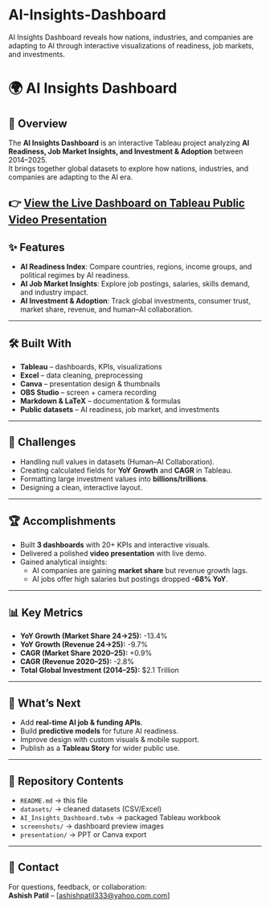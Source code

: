 # AI-Insights-Dashboard
AI Insights Dashboard reveals how nations, industries, and companies are adapting to AI through interactive visualizations of readiness, job markets, and investments.
# 🌍 AI Insights Dashboard

## 🔹 Overview
The **AI Insights Dashboard** is an interactive Tableau project analyzing **AI Readiness, Job Market Insights, and Investment & Adoption** between 2014–2025.  
It brings together global datasets to explore how nations, industries, and companies are adapting to the AI era.

👉 [View the Live Dashboard on Tableau Public](https://public.tableau.com/views/Ai_Analysis/Dashboard1?:language=en-US&:sid=&:redirect=auth&:display_count=n&:origin=viz_share_link)  
[Video Presentation](https://youtu.be/XxoKFDFxS84?si=981BAbu2o3RO56rc)
---

## ✨ Features
- **AI Readiness Index**: Compare countries, regions, income groups, and political regimes by AI readiness.  
- **AI Job Market Insights**: Explore job postings, salaries, skills demand, and industry impact.  
- **AI Investment & Adoption**: Track global investments, consumer trust, market share, revenue, and human–AI collaboration.  

---

## 🛠️ Built With
- **Tableau** – dashboards, KPIs, visualizations  
- **Excel** – data cleaning, preprocessing  
- **Canva** – presentation design & thumbnails  
- **OBS Studio** – screen + camera recording  
- **Markdown & LaTeX** – documentation & formulas  
- **Public datasets** – AI readiness, job market, and investments  

---

## 🚧 Challenges
- Handling null values in datasets (Human–AI Collaboration).  
- Creating calculated fields for **YoY Growth** and **CAGR** in Tableau.  
- Formatting large investment values into **billions/trillions**.  
- Designing a clean, interactive layout.  

---

## 🏆 Accomplishments
- Built **3 dashboards** with 20+ KPIs and interactive visuals.  
- Delivered a polished **video presentation** with live demo.  
- Gained analytical insights:  
  - AI companies are gaining **market share** but revenue growth lags.  
  - AI jobs offer high salaries but postings dropped **-68% YoY**.  

---

## 📊 Key Metrics
- **YoY Growth (Market Share 24→25):** -13.4%  
- **YoY Growth (Revenue 24→25):** -9.7%  
- **CAGR (Market Share 2020–25):** +0.9%  
- **CAGR (Revenue 2020–25):** -2.8%  
- **Total Global Investment (2014–25):** $2.1 Trillion  

---

## 🚀 What’s Next
- Add **real-time AI job & funding APIs**.  
- Build **predictive models** for future AI readiness.  
- Improve design with custom visuals & mobile support.  
- Publish as a **Tableau Story** for wider public use.  

---

## 📂 Repository Contents
- `README.md` → this file  
- `datasets/` → cleaned datasets (CSV/Excel)  
- `AI_Insights_Dashboard.twbx` → packaged Tableau workbook  
- `screenshots/` → dashboard preview images  
- `presentation/` → PPT or Canva export  

---

## 📧 Contact
For questions, feedback, or collaboration:  
**Ashish Patil** – [ashishpatil333@yahoo.com.com]  
